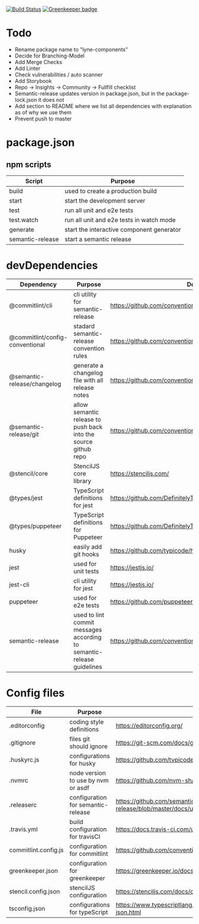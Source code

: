 [![Build Status](https://travis-ci.org/lyne-design-system/lyne-components.svg?branch=master)](https://travis-ci.org/lyne-design-system/lyne-components) [![Greenkeeper badge](https://badges.greenkeeper.io/lyne-design-system/lyne-components.svg)](https://greenkeeper.io/)

# Todo
- Rename package name to "lyne-components"
- Decide for Branching-Model
- Add Merge Checks
- Add Linter
- Check vulnerabilities / auto scanner
- Add Storybook
- Repo -> Insights -> Community -> Fullfill checklist
- Semantic-release updates version in package.json, but in the package-lock.json it does not
- Add section to README where we list all dependencies with explanation as of why we use them
- Prevent push to master

# package.json

## npm scripts

| Script        | Purpose       |
| ------------- | ------------- |
|build|used to create a production build|
|start|start the development server|
|test|run all unit and e2e tests|
|test.watch|run all unit and e2e tests in watch mode|
|generate|start the interactive component generator|
|semantic-release|start a semantic release|

# devDependencies

| Dependency        | Purpose       | Docs |
| ----------------- | ------------- | ---- |
|@commitlint/cli|cli utility for semantic-release|https://github.com/conventional-changelog/commitlint|
|@commitlint/config-conventional|stadard semantic-release convention rules|https://github.com/conventional-changelog/commitlint|
|@semantic-release/changelog|generate a changelog file with all release notes|https://github.com/conventional-changelog/commitlint|
|@semantic-release/git|allow semantic release to push back into the source github repo|https://github.com/conventional-changelog/commitlint|
|@stencil/core|StencilJS core library|https://stenciljs.com/|
|@types/jest|TypeScript definitions for jest|https://github.com/DefinitelyTyped/DefinitelyTyped#readme|
|@types/puppeteer|TypeScript definitions for Puppeteer|https://github.com/DefinitelyTyped/DefinitelyTyped#readme|
|husky|easily add git hooks|https://github.com/typicode/husky|
|jest|used for unit tests|https://jestjs.io/|
|jest-cli|cli utility for jest|https://jestjs.io/|
|puppeteer|used for e2e tests|https://github.com/puppeteer/puppeteer#readme|
|semantic-release|used to lint commit messages according to semantic-release guidelines|https://github.com/conventional-changelog/commitlint|

# Config files

| File        | Purpose       | Docs |
| ------------| ------------- | ---- |
|.editorconfig|coding style definitions|https://editorconfig.org/|
|.gitignore|files git should ignore|https://git-scm.com/docs/gitignore|
|.huskyrc.js|configurations for husky|https://github.com/typicode/husky|
|.nvmrc|node version to use by nvm or asdf|https://github.com/nvm-sh/nvm|
|.releaserc|configuration for semantic-release|https://github.com/semantic-release/semantic-release/blob/master/docs/usage/configuration.md#configuration|
|.travis.yml|build configuration for travisCI|https://docs.travis-ci.com/user/customizing-the-build/|
|commitlint.config.js|configuration for commitlint|https://github.com/conventional-changelog/commitlint|
|greenkeeper.json|configuration for greenkeeper|https://greenkeeper.io/docs.html|
|stencil.config.json|stencilJS configuration|https://stenciljs.com/docs/config|
|tsconfig.json|configurations for typeScript|https://www.typescriptlang.org/docs/handbook/tsconfig-json.html|
